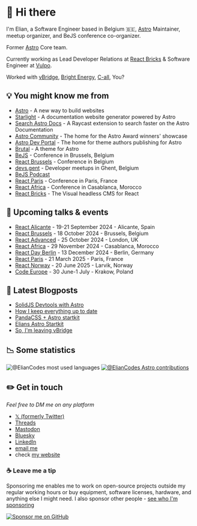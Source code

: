 # 👋 Hi there

I'm Elian, a Software Engineer based in Belgium 🇧🇪, [Astro](https://astro.build) Maintainer, meetup organizer, and BeJS conference co-organizer.

Former [Astro](https://astro.build) Core team.

Currently working as Lead Developer Relations at [React Bricks](https://reactbricks.com) & Software Engineer at [Vulpo](https://vulpo.be).

Worked with [vBridge](https://www.vbridge.eu), [Bright Energy](https://bright-energy.eu), [C-all](https://www.c-all.io), You?

## 💡 You might know me from

- [Astro](https://astro.build) - A new way to build websites
- [Starlight](https://starlight.astro.build) - A documentation website generator powered by Astro
- [Search Astro Docs](https://www.raycast.com/ElianCodes/search-astro-docs) - A Raycast extension to search faster on the Astro Documentation
- [Astro Community](https://community.astro.build) - The home for the Astro Award winners' showcase
- [Astro Dev Portal](https://portal.astro.build) - The home for theme authors publishing for Astro
- [Brutal](https://brutal.elian.codes) - A theme for Astro
- [BeJS](https://bejs.io) - Conference in Brussels, Belgium
- [React Brussels](https://react.brussels) - Conference in Belgium
- [devs.gent](https://www.devs.gent) - Developer meetups in Ghent, Belgium
- [BeJS Podcast](https://youtube.com/playlist?list=PL53Z0yyYnpWjYhOQsrYk20paiQ8uRhXJz&si=SDUxhI3wbGtzOdbe)
- [React Paris](https://react.paris) - Conference in Paris, France
- [React Africa](https://react-africa.com) - Conference in Casablanca, Morocco
- [React Bricks](https://reactbricks.com) - The Visual headless CMS for React

## 🎤 Upcoming talks & events

- [React Alicante](https://reactalicante.es/) - 19-21 September 2024 - Alicante, Spain
- [React Brussels](https://react.brussels/) - 18 October 2024 - Brussels, Belgium
- [React Advanced](https://reactadvanced.com/) - 25 October 2024 - London, UK
- [React Africa](https://react-africa.com/) - 29 November 2024 - Casablanca, Morocco
- [React Day Berlin](https://reactday.berlin/) - 13 December 2024 - Berlin, Germany
- [React Paris](https://react.paris/) - 21 March 2025 - Paris, France
- [React Norway](https://reactnorway.com/) - 20 June 2025 - Larvik, Norway
- [Code Europe](https://www.codeeurope.pl/en/) - 30 June-1 July - Krakow, Poland

## 📝 Latest Blogposts

<!-- BLOG-POST-LIST:START -->
- [SolidJS Devtools with Astro](https://www.elian.codes/blog/24-04-30-astro-solidjs-devtools/)
- [How I keep everything up to date](https://www.elian.codes/blog/24-03-15-how-i-keep-up-to-date/)
- [PandaCSS + Astro startkit](https://www.elian.codes/blog/24-03-09-pandacss-startkit/)
- [Elians Astro Startkit](https://www.elian.codes/blog/24-02-08-elians-astro-startkit/)
- [So, I&#39;m leaving vBridge](https://www.elian.codes/blog/23-08-07-leaving-vbridge/)
<!-- BLOG-POST-LIST:END -->

## 📉 Some statistics

![@ElianCodes most used languages](https://github-readme-stats.vercel.app/api/top-langs/?username=eliancodes&theme=light&hide=css,HTML,Jupyter%20Notebook&layout=compact&langs_count=20)
[![@ElianCodes Astro contributions](https://astro.badg.es/v2/contributor/ElianCodes.svg)](https://astro.badg.es/contributor/ElianCodes/)

## ✏️ Get in touch

*Feel free to DM me on any platform*

- [𝕏 (formerly Twitter)](https://www.elian.codes/x)
- [Threads](https://www.elian.codes/threads)
- [Mastodon](https://www.elian.codes/mastodon)
- [Bluesky](https://www.elian.codes/bluesky)
- [LinkedIn](https://www.elian.codes/linkedin)
- [email me](https://www.elian.codes/mail)
- check [my website](https://www.elian.codes)

### ☕️ Leave me a tip

Sponsoring me enables me to work on open-source projects outside my regular working hours or buy equipment, software licenses, hardware, and anything else I might need. I also sponsor other people - [see who I'm sponsoring](https://github.com/ElianCodes?tab=sponsoring)

[![Sponsor me on GitHub](https://img.shields.io/static/v1?label=Sponsor&message=%E2%9D%A4&logo=GitHub&color=%23fe8e86)](https://github.com/sponsors/eliancodes)

